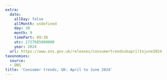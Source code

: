 ```yaml
---
extra:
  date:
    allDay: false
    allMonth: undefined
    day: 30
    month: 9
    timePart: 09:30
    utc: 1727685000000
    year: 2024
  url: https://www.ons.gov.uk/releases/consumertrendsukapriltojune2024
taxonomies:
  source:
  - ONS
title: 'Consumer trends, UK: April to June 2024'
---
```

